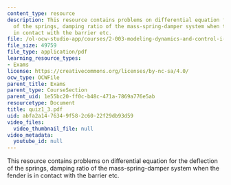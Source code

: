 ```yaml
---
content_type: resource
description: This resource contains problems on differential equation for the deflection
  of the springs, damping ratio of the mass-spring-damper system when the fender is
  in contact with the barrier etc.
file: /ol-ocw-studio-app/courses/2-003-modeling-dynamics-and-control-i-spring-2005/abfa2a1476349f582c6022f29db93d59_quiz1_3.pdf
file_size: 49759
file_type: application/pdf
learning_resource_types:
- Exams
license: https://creativecommons.org/licenses/by-nc-sa/4.0/
ocw_type: OCWFile
parent_title: Exams
parent_type: CourseSection
parent_uid: 1e55bc20-ff0c-b48c-471a-7869a776e5ab
resourcetype: Document
title: quiz1_3.pdf
uid: abfa2a14-7634-9f58-2c60-22f29db93d59
video_files:
  video_thumbnail_file: null
video_metadata:
  youtube_id: null
---
```

This resource contains problems on differential equation for the deflection of the springs, damping ratio of the mass-spring-damper system when the fender is in contact with the barrier etc.